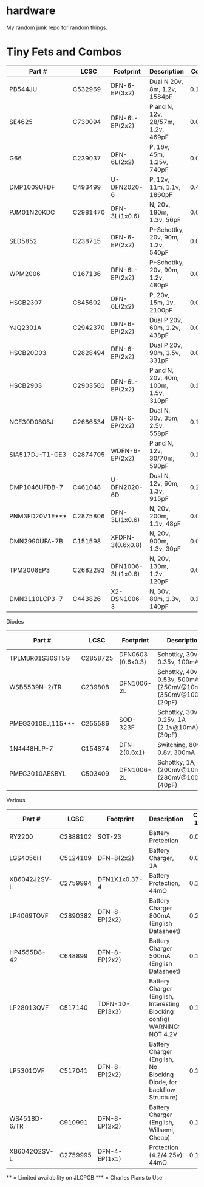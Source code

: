 # hardware

My random junk repo for random things.

# Tiny Fets and Combos

|Part #|LCSC|Footprint|Description|Cost 100|Datasheet|
|--|--|--|--|--|--|
|PB544JU|C532969|DFN-6-EP(3x2)|Dual N 20v, 8m, 1.2v, 1584pF|0.1376|https://datasheet.lcsc.com/lcsc/2005181005_NIKO-Semicon-PB544JU_C532969.pdf|
|SE4625|C730094|DFN-6L-EP(2x2)|P and N, 12v, 28/57m, 1.2v, 469pF|0.0508|https://datasheet.lcsc.com/lcsc/2008291435_SINO-IC-SE4625_C730094.pdf|
|G66|C239037|DFN-6L(2x2)|P, 16v, 45m, 1.25v, 740pF|0.0499|https://datasheet.lcsc.com/lcsc/1809251724_GOFORD-G66_C239037.pdf|
|DMP1009UFDF|C493499|U-DFN2020-6|P, 12v, 11m, 1.1v, 1860pF|0.4530|https://datasheet.lcsc.com/lcsc/2003091237_Diodes-Incorporated-DMP1009UFDF-7_C493499.pdf|
|PJM01N20KDC|C2981470|DFN-3L(1x0.6)|N, 20v, 180m, 1.3v, 56pF|0.0259**|https://datasheet.lcsc.com/lcsc/2203092030_PJSEMI-PJM01N20KDC_C2981470.pdf|
|SED5852|C238715|DFN-6-EP(2x2)|P+Schottky, 20v, 90m, 1.2v, 540pF|0.0250|https://datasheet.lcsc.com/lcsc/2208251800_SINO-IC-SED5852_C238715.pdf|
|WPM2006|C167136|DFN-6L-EP(2x2)|P+Schottky, 20v, 90m, 1.2v, 480pF|0.0579|https://datasheet.lcsc.com/lcsc/1808311525_WILLSEMI-Will-Semicon-WPM2006-6-TR_C167136.pdf|
|HSCB2307|C845602|DFN-6L(2x2)|P, 20v, 15m, 1v, 2100pF|0.0789|https://datasheet.lcsc.com/lcsc/2010160905_HUASHUO-HSCB2307_C845602.pdf|
|YJQ2301A|C2942370|DFN-6-EP(2x2)|Dual P 20v, 60m, 1.2v, 438pF|0.0872**|https://datasheet.lcsc.com/lcsc/2206101730_Yangzhou-Yangjie-Elec-Tech-YJQ2301A_C2942370.pdf|
|HSCB20D03|C2828494|DFN-6-EP(2x2)|Dual P 20v, 90m, 1.5v, 331pF|0.0927|https://datasheet.lcsc.com/lcsc/2105241828_HUASHUO-HSCB20D03_C2828494.pdf|
|HSCB2903|C2903561|DFN-6L-EP(2x2)|P and N, 20v, 40m, 100m, 1.5v, 310pF|0.1273|https://datasheet.lcsc.com/lcsc/2110221630_HUASHUO-HSCB2903_C2903561.pdf|
|NCE30D0808J|C2686534|DFN-6-EP(2x2)|Dual N, 30v, 35m, 2.5v, 558pF|0.1729|https://datasheet.lcsc.com/lcsc/2103121415_Wuxi-NCE-Power-Semiconductor-NCE30D0808J_C2686534.pdf|
|SIA517DJ-T1-GE3|C2874705|WDFN-6-EP(2x2)|P and N, 12v, 30/70m, 590pF|0.1764|https://datasheet.lcsc.com/lcsc/2108150330_JSMSEMI-SIA517DJ-T1-GE3_C2874705.pdf|
|DMP1046UFDB-7|C461048|U-DFN2020-6D|Dual N, 12v, 60m, 1.3v, 915pF|0.20|https://datasheet.lcsc.com/lcsc/1912111437_Diodes-Incorporated-DMP1046UFDB-7_C461048.pdf|
|PNM3FD20V1E***|C2875806|DFN-3L(1x0.6)|N, 20v, 200m, 1.1v, 48pF|0.0256|https://datasheet.lcsc.com/lcsc/2108150430_Shanghai-Prisemi-Elec-PNM3FD20V1E_C2875806.pdf|
|DMN2990UFA-7B|C151598|XFDFN-3(0.6x0.8)|N, 20v, 900m, 1.3v, 30pF|0.0544|https://datasheet.lcsc.com/lcsc/1804250226_Diodes-Incorporated-DMN2990UFA-7B_C151598.pdf|
|TPM2008EP3|C2682293|DFN1006-3L(1x0.6)|N, 20v, 130m, 1.2v, 120pF|0.0278|https://datasheet.lcsc.com/lcsc/2108132030_TECH-PUBLIC-TPM2008EP3_C2682293.pdf|
|DMN3110LCP3-7|C443826|X2-DSN1006-3|N, 30v, 80m, 1.3v, 140pF|0.1775|https://datasheet.lcsc.com/lcsc/1912111437_Diodes-Incorporated-DMN3110LCP3-7_C443826.pdf|

Diodes

|Part #|LCSC|Footprint|Description|Cost 100|Datasheet|
|--|--|--|--|--|--|
|TPLMBR01S30ST5G|C2858725|DFN0603 (0.6x0.3)|Schottky, 30v, 0.35v, 100mA|0.0231|https://datasheet.lcsc.com/lcsc/2108150230_TECH-PUBLIC-TPLMBR01S30ST5G_C2858725.pdf|
|WSB5539N-2/TR|C239808|DFN1006-2L|Schottky, 40v, 0.53v, 500mA (250mV@10mA),(350mV@100mA) (20pF)|0.0569|https://datasheet.lcsc.com/lcsc/1808311538_WILLSEMI-Will-Semicon-WSB5539N-2-TR_C239808.pdf|
|PMEG3010EJ,115***|C255586|SOD-323F|Schottky, 30v, 0.25v, 1A (2.1v@10mA) (30pF)|0.1470|https://datasheet.lcsc.com/lcsc/1810231722_Nexperia-PMEG3010EJ-115_C255586.pdf|
|1N4448HLP-7|C154874|DFN-2(0.6x1)|Switching, 80v, 0.8v, 300mA|0.0232|https://datasheet.lcsc.com/lcsc/1912111437_Diodes-Incorporated-1N4448HLP-7_C154874.pdf|
|PMEG3010AESBYL|C503409|DFN1006-2L|Schottky, 1A,(200mV@10mA),(280mV@100mA) (40pF)|0.0936|https://datasheet.lcsc.com/lcsc/2004031109_Nexperia-PMEG3010AESBYL_C503409.pdf|

Various

|Part #|LCSC|Footprint|Description|Cost 100|Datasheet|
|--|--|--|--|--|--|
|RY2200|C2888102|SOT-23|Battery Protection|0.0431|https://datasheet.lcsc.com/lcsc/2108251630_RYCHIP-Semiconductor-Inc--RY2200_C2888102.pdf|
|LGS4056H|C5124109|DFN-8(2x2)|Battery Charger, 1A|0.0891|https://datasheet.lcsc.com/lcsc/2210111600_Legend-Si-LGS4056H_C5124109.pdf|
|XB6042J2SV-L|C2759994|DFN1X1x0.37-4|Battery Protection, 44mO|0.1160|https://datasheet.lcsc.com/lcsc/2104081605_XySemi-XB6042J2SV-L_C2759994.pdf|
|LP4069TQVF|C2890382|DFN-8-EP(2x2)|Battery Charger 800mA (English Datasheet)|0.2010|https://datasheet.lcsc.com/lcsc/2108271830_LOWPOWER-LP4069TQVF_C2890382.pdf|
|HP4555D8-42|C648899|DFN-8-EP(2x2)|Battery Charger 500mA (English Datasheet)|0.1171|https://datasheet.lcsc.com/lcsc/2006301234_HYPWR-HP4555D8-42_C648897.pdf|
|LP28013QVF|C517140|TDFN-10-EP(3x3)|Battery Charger (English, Interesting Blocking config) WARNING: NOT 4.2V|0.1975|https://datasheet.lcsc.com/lcsc/2004281204_LOWPOWER-LP28013QVF-44_C517140.pdf|
|LP5301QVF|C517041|DFN-8-EP(2x2)|Battery Charger (English, No Blocking Diode, for backflow Structure)|0.1983|https://datasheet.lcsc.com/lcsc/2004281203_LOWPOWER-LP5301QVF_C517041.pdf|
|WS4518D-6/TR|C910991|DFN-8-EP(2x2)|Battery Charger (English, Willsemi, Cheap)|0.1121|https://datasheet.lcsc.com/lcsc/2011111834_WILLSEMI-Will-Semicon-WS4518D-6-TR_C910991.pdf|
|XB6042Q2SV-L|C2759995|DFN-4-EP(1x1)|Protection (4.2/4.25v) 44mO|0.1160|https://datasheet.lcsc.com/lcsc/2104081605_XySemi-XB6042Q2SV-L_C2759995.pdf|

** = Limited availability on JLCPCB
*** = Charles Plans to Use
